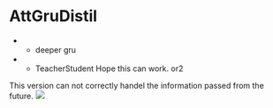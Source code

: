# AttGruDistil
- + deeper gru
- + TeacherStudent
Hope this can work. or2

This version can not correctly handel the information passed from the future.
![](./greatechange_validate.png)
